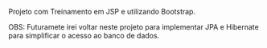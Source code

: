 Projeto com Treinamento em JSP e utilizando Bootstrap. 

OBS: Futuramete irei voltar neste projeto para implementar JPA e Hibernate para simplificar o acesso ao banco de dados.
